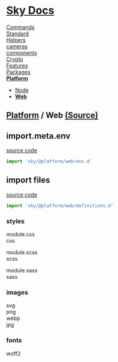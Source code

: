 <!--- This Web was auto-generated using "npx sky readme" --> 

# [Sky Docs](../../README.md)

[Commands](..%2F..%2F%5Fcommands%2FREADME.md)   
[Standard](..%2F..%2Fstandard%2FREADME.md)   
[Helpers](..%2F..%2Fhelpers%2FREADME.md)   
[cameras](..%2F..%2Fcameras%2FREADME.md)   
[components](..%2F..%2Fcomponents%2FREADME.md)   
[Crypto](..%2F..%2Fcrypto%2FREADME.md)   
[Features](..%2F..%2Ffeatures%2FREADME.md)   
[Packages](..%2F..%2Fpkgs%2FREADME.md)   
**[Platform](..%2F..%2Fplatform%2FREADME.md)**   
* [Node](..%2F..%2Fplatform%2Fnode%2FREADME.md)
* **[Web](..%2F..%2Fplatform%2Fweb%2FREADME.md)**
  
## [Platform](..%2F..%2Fplatform%2FREADME.md) / Web [(Source)](..%2F..%2Fplatform%2Fweb%2F)

  
## import.meta.env

[source code](env.d.ts)

```ts
import 'sky/@platform/web/env.d'

```

## import files

[source code](definitions.d.ts)

```ts
import 'sky/@platform/web/definitions.d'

```

### styles

module.css  
css  
  
module.scss  
scss  
  
module.sass  
sass

### images

svg  
png  
webp  
jpg

### fonts

woff2
